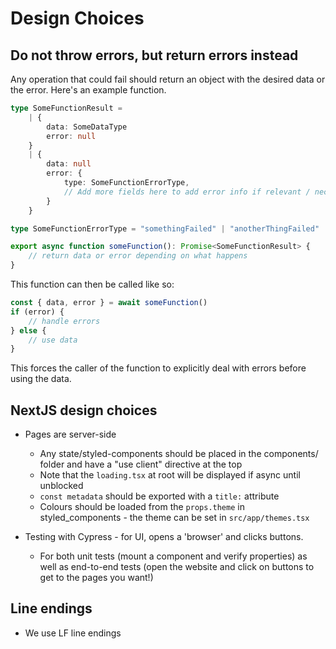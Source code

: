 # Design Choices

## Do not throw errors, but return errors instead
Any operation that could fail should return an object with the desired data or the error. Here's an example function.
```ts
type SomeFunctionResult = 
    | {
        data: SomeDataType
        error: null
    } 
    | {
        data: null
        error: {
            type: SomeFunctionErrorType,
            // Add more fields here to add error info if relevant / necessary 
        }
    }

type SomeFunctionErrorType = "somethingFailed" | "anotherThingFailed"

export async function someFunction(): Promise<SomeFunctionResult> {
    // return data or error depending on what happens
}
```
This function can then be called like so:
```ts
const { data, error } = await someFunction()
if (error) {
    // handle errors
} else {
    // use data
}
```
This forces the caller of the function to explicitly deal with errors before using the data.

## NextJS design choices
* Pages are server-side
    * Any state/styled-components should be placed in the components/ folder and have a "use client" directive at the top
    * Note that the `loading.tsx` at root will be displayed if async until unblocked
    * `const metadata` should be exported with a `title:` attribute
    * Colours should be loaded from the `props.theme` in styled_components - the theme can be set in `src/app/themes.tsx`

* Testing with Cypress - for UI, opens a 'browser' and clicks buttons.
    * For both unit tests (mount a component and verify properties) as well as end-to-end tests (open the website and
      click on buttons to get to the pages you want!)

## Line endings
* We use LF line endings